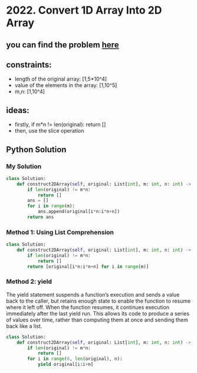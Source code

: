 # 2022. Convert 1D Array Into 2D Array

## you can find the problem [here](https://leetcode.com/problems/convert-1d-array-into-2d-array/description/)

## constraints:
- length of the original array: [1,5*10^4]
- value of the elements in the array: [1,10^5]
- m,n: [1,10^4]

## ideas:
- firstly, if m*n != len(original): return []
- then, use the slice operation

## Python Solution

### My Solution
```Python
class Solution:
    def construct2DArray(self, original: List[int], m: int, n: int) -> List[List[int]]:
        if len(original) != m*n:
            return []
        ans = []
        for i in range(m):
            ans.append(original[i*n:i*n+n])
        return ans
```

### Method 1: Using List Comprehension
```Python
class Solution:
    def construct2DArray(self, original: List[int], m: int, n: int) -> List[List[int]]:
        if len(original) != m*n:
            return []
        return [original[i*n:i*n+n] for i in range(m)]
```

### Method 2: yield
The yield statement suspends a function’s execution and sends a value back to the caller, but retains enough state to enable the function to resume where it left off. When the function resumes, it continues execution immediately after the last yield run. This allows its code to produce a series of values over time, rather than computing them at once and sending them back like a list.

```Python
class Solution:
    def construct2DArray(self, original: List[int], m: int, n: int) -> List[List[int]]:
        if len(original) != m*n:
            return []
        for i in range(0, len(original), n):
            yield original[i:i+n]
```
